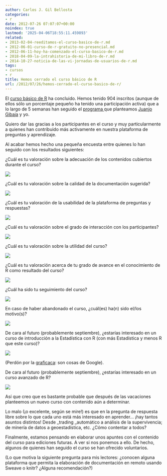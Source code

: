 ```yaml
---
author: Carlos J. Gil Bellosta
categories:
- r
date: 2012-07-26 07:07:07+00:00
noindex: true
lastmod: '2025-04-06T18:55:11.459893'
related:
- 2013-02-04-reeditamos-el-curso-basico-de-r.md
- 2012-06-01-curso-de-r-gratuito-no-presencial.md
- 2012-06-11-hoy-ha-comenzado-el-curso-basico-de-r.md
- 2018-04-09-la-intrahistoria-de-mi-libro-de-r.md
- 2014-10-27-noticia-de-las-vi-jornadas-de-usuarios-de-r.md
tags:
- cursos
- r
title: Hemos cerrado el curso básico de R
url: /2012/07/26/hemos-cerrado-el-curso-basico-de-r/
---
```


El [curso básico de R](http://cursorbasico.usar.org.es) ha concluido. Hemos tenido 904 inscritos (aunque de ellos sólo un porcentaje pequeño ha tenido una participación activa) que a lo largo de 5 semanas han seguido el [programa ](http://cursorbasico.usar.org.es/etiquetas/programa/)que planteamos [Juanjo Gibaja](http://jjgibaja.net/) y yo.

Quiero dar las gracias a los participantes en el curso y muy particularmente a quienes han contribuido más activamente en nuestra plataforma de preguntas y aprendizaje.

Al acabar hemos hecho una pequeña encuesta entre quienes lo han seguido con los resultados siguientes:

¿Cuál es tu valoración sobre la adecuación de los contenidos cubiertos durante el curso?

[![](/wp-uploads/2012/07/contenidos.png#center)
](/wp-uploads/2012/07/contenidos.png#center)

¿Cuál es tu valoración sobre la calidad de la documentación sugerida?

[![](/wp-uploads/2012/07/calidad.png#center)
](/wp-uploads/2012/07/calidad.png#center)

¿Cuál es tu valoración de la usabilidad de la plataforma de preguntas y respuestas?

[![](/wp-uploads/2012/07/plataforma.png#center)
](/wp-uploads/2012/07/plataforma.png#center)

¿Cuál es tu valoración sobre el grado de interacción con los participantes?

[![](/wp-uploads/2012/07/interaccion.png#center)
](/wp-uploads/2012/07/interaccion.png#center)

¿Cuál es tu valoración sobre la utilidad del curso?

[![](/wp-uploads/2012/07/utilidad.png#center)
](/wp-uploads/2012/07/utilidad.png#center)

¿Cuál es tu valoración acerca de tu grado de avance en el conocimiento de R como resultado del curso?

[![](/wp-uploads/2012/07/avance.png#center)
](/wp-uploads/2012/07/avance.png#center)

¿Cuál ha sido tu seguimiento del curso?

[![](/wp-uploads/2012/07/seguimiento.png#center)
](/wp-uploads/2012/07/seguimiento.png#center)

En caso de haber abandonado el curso, ¿cuál(es) ha(n) sido el/los motivo(s)?

[![](/wp-uploads/2012/07/motivo.png#center)
](/wp-uploads/2012/07/motivo.png#center)

De cara al futuro (probablemente septiembre), ¿estarías interesado en un curso de introducción a la Estadística con R (con más Estadística y menos R que este curso)?

[![](/wp-uploads/2012/07/estadistica.png#center)
](/wp-uploads/2012/07/estadistica.png#center)


(Perdón por la [graficaca](https://datanalytics.com/2011/03/02/1658/): son cosas de Google).

De cara al futuro (probablemente septiembre), ¿estarías interesado en un curso avanzado de R?

[![](/wp-uploads/2012/07/avanzado.png#center)
](/wp-uploads/2012/07/avanzado.png#center)

Así que creo que es bastante probable que después de las vacaciones planteemos un nuevo curso con contenido aún a determinar.

Lo malo (¡o excelente, según se mire!) es que en la pregunta de respuesta libre sobre lo que cada uno está más interesado en aprender... ¡hay tantos asuntos distintos! Desde _trading _automático a análisis de la supervivencia; de minería de datos a geoestadística, etc. ¿Cómo contentar a todos?

Finalmente, estamos pensando en elaborar unos apuntes con el contenido del curso para ediciones futuras. A ver si nos ponemos a ello. De hecho, algunos de quienes han seguido el curso se han ofrecido voluntarios.

(Lo que motiva la siguiente pregunta para mis lectores: ¿conocen alguna plataforma que permita la elaboración de documentación en remoto usando Sweave o knitr? ¿Alguna recomendación?)